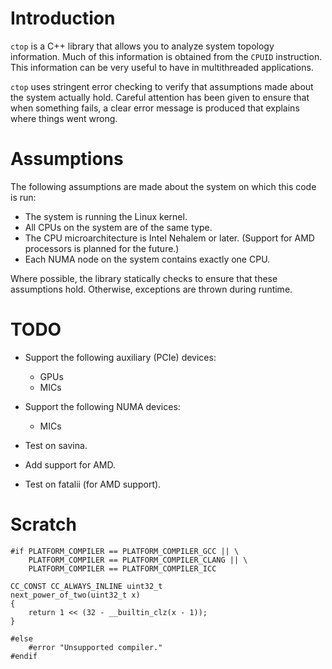 <!--
  ** File Name: README.md
  ** Author:    Aditya Ramesh
  ** Date:      07/29/2014
  ** Contact:   _@adityaramesh.com
-->

# Introduction

`ctop` is a C++ library that allows you to analyze system topology information.
Much of this information is obtained from the `CPUID` instruction. This
information can be very useful to have in multithreaded applications.

`ctop` uses stringent error checking to verify that assumptions made about the
system actually hold. Careful attention has been given to ensure that when
something fails, a clear error message is produced that explains where things
went wrong.

# Assumptions

The following assumptions are made about the system on which this code is run:
  - The system is running the Linux kernel.
  - All CPUs on the system are of the same type.
  - The CPU microarchitecture is Intel Nehalem or later. (Support for AMD
  processors is planned for the future.)
  - Each NUMA node on the system contains exactly one CPU.

Where possible, the library statically checks to ensure that these assumptions
hold. Otherwise, exceptions are thrown during runtime.

# TODO

- Support the following auxiliary (PCIe) devices:
  - GPUs
  - MICs

- Support the following NUMA devices:
  - MICs

- Test on savina.
- Add support for AMD.
- Test on fatalii (for AMD support).

# Scratch

	#if PLATFORM_COMPILER == PLATFORM_COMPILER_GCC || \
	    PLATFORM_COMPILER == PLATFORM_COMPILER_CLANG || \
	    PLATFORM_COMPILER == PLATFORM_COMPILER_ICC
	
	CC_CONST CC_ALWAYS_INLINE uint32_t 
	next_power_of_two(uint32_t x)
	{
		return 1 << (32 - __builtin_clz(x - 1));
	}
	
	#else
		#error "Unsupported compiler."
	#endif
